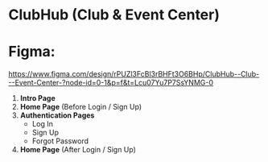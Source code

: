 # ClubHub (Club & Event Center)

# Figma:

https://www.figma.com/design/rPUZl3FcBl3rBHFt3O6BHp/ClubHub--Club---Event-Center-?node-id=0-1&p=f&t=Lcu07Yu7P7SsYNMG-0

1. **Intro Page**
2. **Home Page** (Before Login / Sign Up)
3. **Authentication Pages**
   - Log In
   - Sign Up
   - Forgot Password
4. **Home Page** (After Login / Sign Up)

